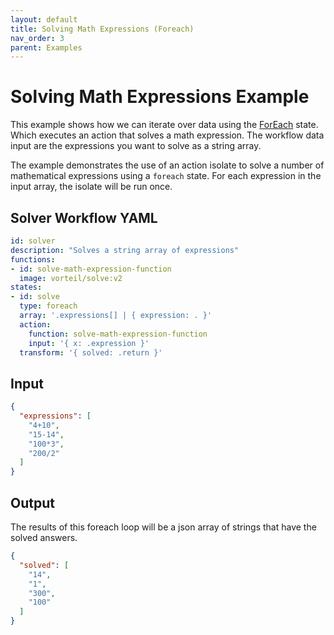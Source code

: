 ```yaml
---
layout: default
title: Solving Math Expressions (Foreach)
nav_order: 3
parent: Examples
---
```


# Solving Math Expressions Example

This example shows how we can iterate over data using the [ForEach](specification.html#foreachstate) state. Which executes an action that solves a math expression. The workflow data input are the expressions you want to solve as a string array.

The example demonstrates the use of an action isolate to solve a number of mathematical expressions using a `foreach` state. For each expression in the input array, the isolate will be run once. 

## Solver Workflow YAML

```yaml
id: solver
description: "Solves a string array of expressions"
functions: 
- id: solve-math-expression-function
  image: vorteil/solve:v2
states:
- id: solve
  type: foreach
  array: '.expressions[] | { expression: . }'
  action:
    function: solve-math-expression-function
    input: '{ x: .expression }'
  transform: '{ solved: .return }'
```

## Input

```json
{
  "expressions": [
    "4+10",
    "15-14",
    "100*3",
    "200/2"
  ]
}
```

## Output

The results of this foreach loop will be a json array of strings that have the solved answers.

```json
{
  "solved": [
    "14",
    "1",
    "300",
    "100"
  ]
}
```